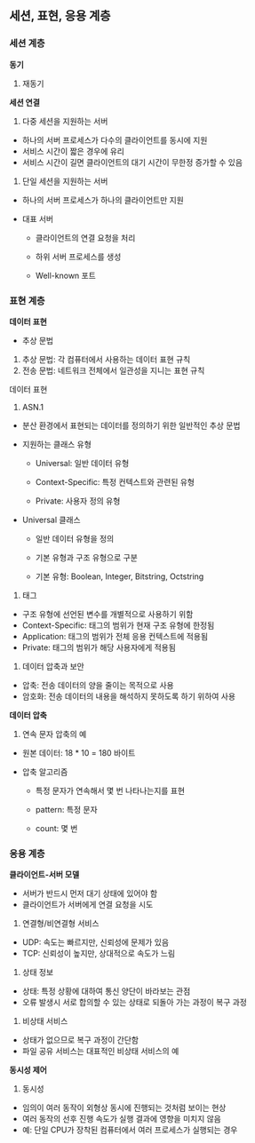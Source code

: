 ## 세션, 표현, 응용 계층

### 세션 계층

**동기**

1. 재동기

**세션 연결**

1. 다중 세션을 지원하는 서버

- 하나의 서버 프로세스가 다수의 클라이언트를 동시에 지원
- 서비스 시간이 짧은 경우에 유리
- 서비스 시간이 길면 클라이언트의 대기 시간이 무한정 증가할 수 있음

1. 단일 세션을 지원하는 서버

- 하나의 서버 프로세스가 하나의 클라이언트만 지원
- 대표 서버

  - 클라이언트의 연결 요청을 처리

  - 하위 서버 프로세스를 생성

  - Well-known 포트

### 표현 계층

**데이터 표현**

- 추상 문법

1. 추상 문법: 각 컴퓨터에서 사용하는 데이터 표현 규칙
2. 전송 문법: 네트워크 전체에서 일관성을 지니는 표현 규칙

데이터 표현

1. ASN.1

- 분산 환경에서 표현되는 데이터를 정의하기 위한 일반적인 추상 문법
- 지원하는 클래스 유형

  - Universal: 일반 데이터 유형

  - Context-Specific: 특정 컨텍스트와 관련된 유형

  - Private: 사용자 정의 유형

- Universal 클래스

  - 일반 데이터 유형을 정의

  - 기본 유형과 구조 유형으로 구분

  - 기본 유형: Boolean, Integer, Bitstring, Octstring

1. 태그

- 구조 유형에 선언된 변수를 개별적으로 사용하기 위함
- Context-Specific: 태그의 범위가 현재 구조 유형에 한정됨
- Application: 태그의 범위가 전체 응용 컨텍스트에 적용됨
- Private: 태그의 범위가 해당 사용자에게 적용됨

1. 데이터 압축과 보안

- 압축: 전송 데이터의 양을 줄이는 목적으로 사용
- 암호화: 전송 데이터의 내용을 해석하지 못하도록 하기 위하여 사용

**데이터 압축**

1. 연속 문자 압축의 예

- 원본 데이터: 18 \* 10 = 180 바이트
- 압축 알고리즘

  - 특정 문자가 연속해서 몇 번 나타나는지를 표현

  - pattern: 특정 문자

  - count: 몇 번

### 응용 계층

**클라이언트-서버 모델**

- 서버가 반드시 먼저 대기 상태에 있어야 함
- 클라이언트가 서버에게 연결 요청을 시도

1. 연결형/비연결형 서비스

- UDP: 속도는 빠르지만, 신뢰성에 문제가 있음
- TCP: 신뢰성이 높지만, 상대적으로 속도가 느림

1. 상태 정보

- 상태: 특정 상황에 대하여 통신 양단이 바라보는 관점
- 오류 발생시 서로 합의할 수 있는 상태로 되돌아 가는 과정이 복구 과정

1. 비상태 서비스

- 상태가 없으므로 복구 과정이 간단함
- 파일 공유 서비스는 대표적인 비상태 서비스의 예

**동시성 제어**

1. 동시성

- 임의이 여러 동작이 외형상 동시에 진행되는 것처럼 보이는 현상
- 여러 동작의 선후 진행 속도가 실행 결과에 영향을 미치지 않음
- 예: 단일 CPU가 장착된 컴퓨터에서 여러 프로세스가 실행되는 경우
